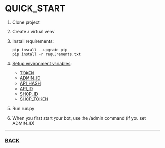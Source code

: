# QUICK_START

1. Clone project
2. Create a virtual venv
3. Install requirements:
   ```
   pip install --upgrade pip
   pip install -r requirements.txt
   ```
4. [Setup environment variables](https://stackoverflow.com/questions/42708389/how-to-set-environment-variables-in-pycharm):
   - [TOKEN](https://telegram.me/BotFather)
   - [ADMIN_ID](https://telegram.me/myidbot)
   - [API_HASH](https://my.telegram.org/)
   - [API_ID](https://my.telegram.org/)
   - [SHOP_ID](https://yookassa.ru/)
   - [SHOP_TOKEN](https://yookassa.ru/)


5. Run run.py
6. When you first start your bot, use the /admin command (if you set ADMIN_ID) 
--------

### [BACK](../README.md)